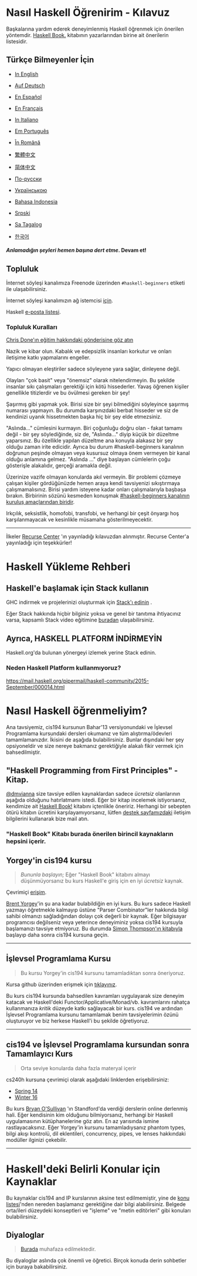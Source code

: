 # Nasıl Haskell Öğrenirim - Kılavuz

 Başkalarına yardım ederek deneyimlenmiş Haskell öğrenmek için önerilen yöntemdir. [Haskell Book.](http://haskellbook.com) kitabının yazarlarından birine ait önerilerin listesidir. 

## Türkçe Bilmeyenler İçin

- [In English](README.md)

- [Auf Deutsch](guide-de.md)

- [En Español](guide-es.md)

- [En Français](guide-fr.md)

- [In Italiano](guide-it.md)

- [Em Português](guide-pt.md)

- [În Română](guide-ro.md)

- [繁體中文](guide-zh_tw.md)

- [简体中文](guide-zh_CN.md)

- [По-русски](guide-ru.md)

- [Українською](guide-ua.md)

- [Bahasa Indonesia](guide-id.md)

- [Srpski](guide-sr.md)

- [Sa Tagalog](guide-tl.md)

- [한국어](guide-ko.md)

#### _Anlamadığın şeyleri hemen başına dert etme_. Devam et!

## Topluluk

İnternet söyleşi kanalımıza Freenode üzerinden `#haskell-beginners` etiketi ile ulaşabilirsiniz.

İnternet söyleşi kanalımızın ağ istemcisi [için](http://webchat.freenode.net/).

Haskell [e-posta listesi](https://wiki.haskell.org/Mailing_lists).

### Topluluk Kuralları

[Chris Done'ın eğitim hakkındaki gönderisine göz atın](http://chrisdone.com/posts/teaching)

Nazik ve kibar olun. Kabalık ve edepsizlik insanları korkutur ve onları iletişime katkı yapmalarını engeller.

Yapıcı olmayan eleştiriler sadece söyleyene yara sağlar, dinleyene değil.

Olayları "çok basit" veya "önemsiz" olarak nitelendirmeyin. Bu şekilde insanlar sıkı çalışmaları gerektiği için kötü hissederler. Yavaş öğrenen kişiler genellikle titizlerdir ve bu övülmesi gereken bir şey!

Şaşırmış gibi yapmak yok. Birisi size bir şeyi bilmediğini söyleyince şaşırmış numarası yapmayın. Bu durumda karşınızdaki berbat hisseder ve siz de kendinizi uyanık hissetmekten başka hiç bir şey elde etmezsiniz.

"Aslında..." cümlesini kurmayın. Biri çoğunluğu doğru olan - fakat tamamı değil  - bir şey söylediğinde, siz de, "Aslında…" diyip küçük bir düzeltme yaparsınız. Bu özellikle yapılan düzeltme ana konuyla alakasız bir şey olduğu zaman irite edicidir. Ayrıca bu durum #haskell-beginners kanalının doğrunun peşinde olmayan veya kusursuz olmaya önem vermeyen bir kanal olduğu anlamına gelmez. "Aslında ..." diye başlayan cümlelerin çoğu gösterişle alakalıdır, gerçeği aramakla değil.

Üzerinize vazife olmayan konularda akıl vermeyin. Bir problemi çözmeye çalışan kişiler gördüğünüzde hemen araya kendi tavsiyenizi sıkıştırmaya çalışmamalısınız. Birisi yardım isteyene kadar onları çalışmalarıyla başbaşa bırakın. Birbirinin sözünü kesmeden konuşmak [#haskell-beginners kanalının kuruluş amaçlarından biridir](http://chrisdone.com/posts/teaching). 

Irkçılık, seksistlik, homofobi, transfobi, ve herhangi bir çeşit önyargı hoş karşılanmayacak ve kesinlikle müsamaha gösterilmeyecektir.

---

 İlkeler [Recurse Center](https://www.recurse.com/manual) 'ın yayınladığı kılavuzdan alınmıştır. Recurse Center'a yayınladığı için teşekkürler!

# Haskell Yükleme Rehberi

## Haskell'e başlamak için Stack kullanın

GHC indirmek ve projelerinizi oluşturmak için [Stack'ı edinin](http://haskellstack.org) .

Eğer Stack hakkında hiçbir bilginiz yoksa ve genel bir tanıtıma ihtiyacınız varsa, kapsamlı Stack video eğitimine [buradan](https://www.youtube.com/watch?v=sRonIB8ZStw) ulaşabilirsiniz.

## Ayrıca, HASKELL PLATFORM İNDİRMEYİN

Haskell.org'da bulunan yönergeyi izlemek yerine Stack edinin.

### Neden Haskell Platform kullanmıyoruz?

https://mail.haskell.org/pipermail/haskell-community/2015-September/000014.html

# Nasıl Haskell öğrenmeliyim?

Ana tavsiyemiz, cis194 kursunun Bahar'13 versiyonundaki ve İşlevsel Programlama kursundaki dersleri okumanız ve tüm alıştırma/ödevleri tamamlamanızdır. İkisini de aşağıda bulabilirsiniz. Bunlar dışındaki her şey opsiyoneldir ve size nereye bakmanız gerektiğiyle alakalı fikir vermek için bahsedilmiştir.

## "Haskell Programming from First Principles" - Kitap.

[@dmvianna](https://github.com/dmvianna) size tavsiye edilen kaynaklardan sadece _ücretsiz_ olanlarının aşağıda olduğunu hatırlatmamı istedi. Eğer bir kitap incelemek istiyorsanız, kendimize ait [Haskell Book!](http://haskellbook.com) kitabını içtenlikle öneririz. Herhangi bir sebepten ötürü kitabın ücretini karşılayamıyorsanız, lütfen [destek sayfamızdaki](http://haskellbook.com/support.html) iletişim bilgilerini kullanarak bize mail atın.

### "Haskell Book" Kitabı burada önerilen birincil kaynakların hepsini içerir.

## Yorgey'in cis194 kursu 

> _Bununla başlayın;_ Eğer "Haskell Book" kitabını almayı düşünmüyorsanız bu kurs Haskell'e giriş için en iyi _ücretsiz_  kaynak.

Çevrimiçi [erişim](http://www.seas.upenn.edu/~cis194/spring13/lectures.html).

[Brent Yorgey](https://byorgey.wordpress.com)'in şu ana kadar bulabildiğin 
en iyi kurs. Bu kurs sadece Haskell yazmayı öğretmekle kalmayıp üstüne "Parser Combinator"ler
hakkında bilgi sahibi olmanızı sağladığından dolayı çok değerli bir kaynak.
Eğer bilgisayar programcısı değilseniz veya yeterince deneyiminiz yoksa cis194 
kursuyla başlamanızı tavsiye etmiyoruz. Bu durumda 
[Simon Thompson'ın kitabıyla](http://www.haskellcraft.com/craft3e/Home.html) başlayıp
daha sonra cis194 kursuna geçin.

---

## İşlevsel Programlama Kursu

> Bu kursu Yorgey'in cis194 kursunu tamamladıktan sonra öneriyoruz.

Kursa github üzerinden erişmek için [tıklayınız](https://github.com/bitemyapp/fp-course).

Bu kurs cis194 kursunda bahsedilen kavramları uygulayarak size deneyim katacak
ve Haskell'deki Functor/Applicative/Monad/vb. kavramlarını rahatça kullanmanıza 
_kritik_ düzeyde katkı sağlayacak bir kurs. cis194 ve ardından İşlevsel Programlama
kursunu tamamlamak benim tavsiyelerimin özünü oluşturuyor ve biz herkese Haskell'i
bu şekilde öğretiyoruz.

---

##  cis194 ve İşlevsel Programlama kursundan sonra Tamamlayıcı Kurs

> Orta seviye konularda daha fazla materyal içerir

cs240h kursuna çevrimiçi olarak aşağıdaki linklerden erişebilirsiniz:

- [Spring 14](http://www.scs.stanford.edu/14sp-cs240h/)
- [Winter 16](http://www.scs.stanford.edu/16wi-cs240h/)

Bu kurs [Bryan O'Sullivan](https://github.com/bos) 'ın Standford'da verdiği
derslerin online derlenmiş hali. Eğer kendisinin kim olduğunu bilmiyorsanız, 
herhangi bir Haskell uygulamasının kütüphanelerine göz atın. En az yarısında
ismine rastlayacaksınız. Eğer Yorgey'in kursunu tamamladıysanız
phantom types, bilgi akışı kontrolü, dil eklentileri, concurrency,
pipes, ve lenses hakkındaki modüller ilginizi çekebilir.

---

# Haskell'deki Belirli Konular için Kaynaklar

Bu kaynaklar cis194 and IP kurslarının aksine test edilmemiştir, yine de [konu listesi](specific_topics.md)'nden nereden başlamanız gerektiğine dair bilgi alabilirsiniz. Belgede orta/ileri düzeydeki konseptleri ve "işleme" ve "metin editörleri" gibi konuları bulabilirsiniz.

## Diyaloglar

> [Burada](dialogues.md) muhafaza edilmektedir.

Bu diyaloglar aslında çok önemli ve öğretici. Birçok konuda derin sohbetler
için buraya bakabilirsiniz.
